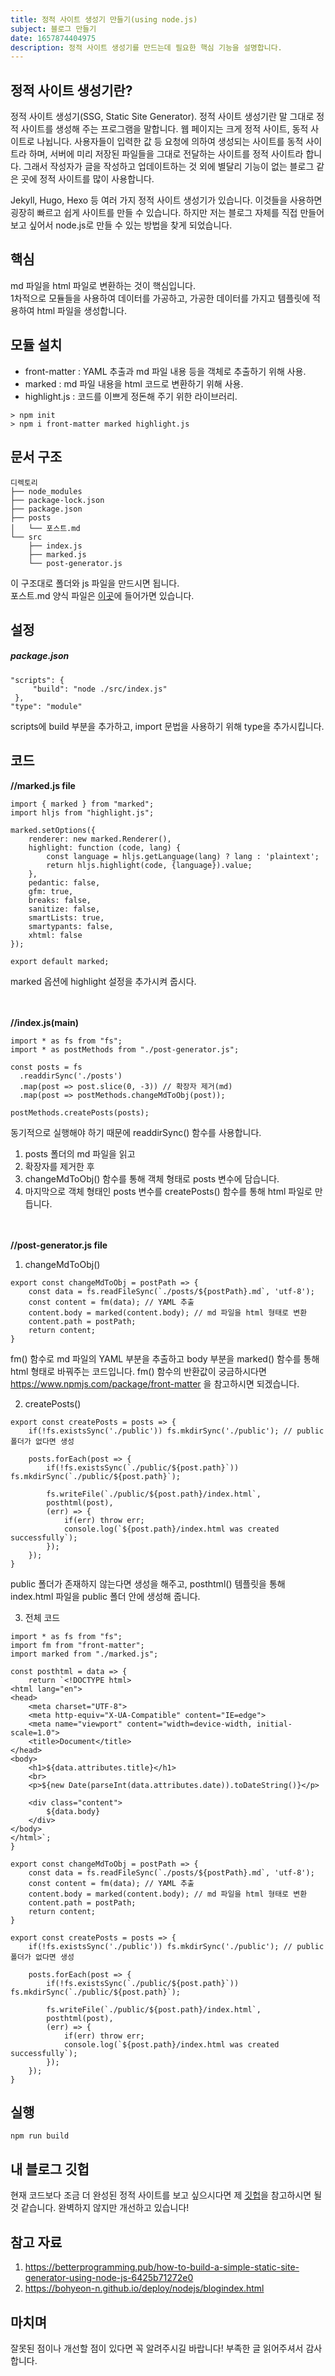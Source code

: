 ```yaml
---
title: 정적 사이트 생성기 만들기(using node.js)
subject: 블로그 만들기
date: 1657874404975
description: 정적 사이트 생성기를 만드는데 필요한 핵심 기능을 설명합니다.
---
```

## 정적 사이트 생성기란?
정적 사이트 생성기(SSG, Static Site Generator).  정적 사이트 생성기란 말 그대로 정적 사이트를 생성해 주는 프로그램을 말합니다. 웹 페이지는 크게 정적 사이트, 동적 사이트로 나뉩니다. 사용자들이 입력한 값 등 요청에 의하여 생성되는 사이트를 동적 사이트라 하며,  서버에 미리 저장된 파일들을 그대로 전달하는 사이트를 정적 사이트라 합니다. 그래서 작성자가 글을 작성하고 업데이트하는 것 외에 별달리 기능이 없는 블로그 같은 곳에 정적 사이트를 많이 사용합니다.

Jekyll, Hugo, Hexo 등 여러 가지 정적 사이트 생성기가 있습니다. 이것들을 사용하면 굉장히 빠르고 쉽게 사이트를 만들 수 있습니다. 하지만 저는 블로그 자체를 직접 만들어보고 싶어서 node.js로 만들 수 있는 방법을 찾게 되었습니다.    

## 핵심
md 파일을 html 파일로 변환하는 것이 핵심입니다.    
1차적으로 모듈들을 사용하여 데이터를 가공하고, 가공한 데이터를 가지고 템플릿에 적용하여 html 파일을 생성합니다.    

## 모듈 설치
- front-matter  : YAML 추출과 md 파일 내용 등을 객체로 추출하기 위해 사용.
- marked : md 파일 내용을 html 코드로 변환하기 위해 사용.
- highlight.js : 코드를 이쁘게 정돈해 주기 위한 라이브러리.

```
> npm init    
> npm i front-matter marked highlight.js
```     

## 문서 구조 

    디렉토리
    ├── node_modules
    ├── package-lock.json
    ├── package.json
    ├── posts
    │   └── 포스트.md
    └── src
        ├── index.js
        ├── marked.js
        └── post-generator.js

이 구조대로 폴더와 js 파일을 만드시면 됩니다.    
포스트.md 양식 파일은 [이곳](https://github.com/JongDeug/JongDeug.github.io/tree/master/%EA%B8%B0%ED%83%80)에 들어가면 있습니다.

## 설정
##### *package.json*
```
"scripts": {
     "build": "node ./src/index.js"
 },
"type": "module"
```
scripts에 build 부분을 추가하고, import 문법을 사용하기 위해 type을 추가시킵니다.    

## 코드 

**//marked.js file**
```
import { marked } from "marked";
import hljs from "highlight.js"; 

marked.setOptions({
	renderer: new marked.Renderer(),
	highlight: function (code, lang) {
		const language = hljs.getLanguage(lang) ? lang : 'plaintext';
		return hljs.highlight(code, {language}).value;
	},
	pedantic: false,
	gfm: true,
	breaks: false,
	sanitize: false,
	smartLists: true,
	smartypants: false,
	xhtml: false
}); 

export default marked;
```
marked 옵션에 highlight 설정을 추가시켜 줍시다.    
<br><br>

**//index.js(main)**
```
import * as fs from "fs";
import * as postMethods from "./post-generator.js";

const posts = fs
  .readdirSync('./posts')
  .map(post => post.slice(0, -3)) // 확장자 제거(md)
  .map(post => postMethods.changeMdToObj(post));

postMethods.createPosts(posts);
```

동기적으로 실행해야 하기 때문에 readdirSync() 함수를 사용합니다. 
1. posts 폴더의 md 파일을 읽고 
2. 확장자를 제거한 후 
3. changeMdToObj() 함수를 통해 객체 형태로 posts 변수에 담습니다. 
4. 마지막으로 객체 형태인 posts 변수를 createPosts() 함수를 통해 html 파일로 만듭니다.    
<br><br>

**//post-generator.js file**
1. changeMdToObj() 

```
export const changeMdToObj = postPath => {
    const data = fs.readFileSync(`./posts/${postPath}.md`, 'utf-8');
    const content = fm(data); // YAML 추출
    content.body = marked(content.body); // md 파일을 html 형태로 변환
    content.path = postPath;
    return content;
}
```
fm() 함수로 md 파일의 YAML 부분을 추출하고 body 부분을 marked() 함수를 통해 html 형태로 바꿔주는 코드입니다. fm() 함수의 반환값이 궁금하시다면 https://www.npmjs.com/package/front-matter 을 참고하시면 되겠습니다. 

2. createPosts()
```
export const createPosts = posts => {
    if(!fs.existsSync('./public')) fs.mkdirSync('./public'); // public 폴더가 없다면 생성

    posts.forEach(post => {
        if(!fs.existsSync(`./public/${post.path}`)) fs.mkdirSync(`./public/${post.path}`);

        fs.writeFile(`./public/${post.path}/index.html`,
        posthtml(post),
        (err) => {
            if(err) throw err;
            console.log(`${post.path}/index.html was created successfully`);
        });
    });
}
```
public 폴더가 존재하지 않는다면 생성을 해주고, posthtml() 템플릿을 통해 index.html 파일을 public 폴더 안에 생성해 줍니다. 

3. 전체 코드
```
import * as fs from "fs";
import fm from "front-matter";
import marked from "./marked.js";

const posthtml = data => {
    return `<!DOCTYPE html>
<html lang="en">
<head>
    <meta charset="UTF-8">
    <meta http-equiv="X-UA-Compatible" content="IE=edge">
    <meta name="viewport" content="width=device-width, initial-scale=1.0">
    <title>Document</title>
</head>
<body>
    <h1>${data.attributes.title}</h1>
    <br>
    <p>${new Date(parseInt(data.attributes.date)).toDateString()}</p>

    <div class="content">
        ${data.body}
    </div>
</body>
</html>`;
}

export const changeMdToObj = postPath => {
    const data = fs.readFileSync(`./posts/${postPath}.md`, 'utf-8');
    const content = fm(data); // YAML 추출
    content.body = marked(content.body); // md 파일을 html 형태로 변환
    content.path = postPath;
    return content;
}

export const createPosts = posts => {
    if(!fs.existsSync('./public')) fs.mkdirSync('./public'); // public 폴더가 없다면 생성

    posts.forEach(post => {
        if(!fs.existsSync(`./public/${post.path}`)) fs.mkdirSync(`./public/${post.path}`);

        fs.writeFile(`./public/${post.path}/index.html`,
        posthtml(post),
        (err) => {
            if(err) throw err;
            console.log(`${post.path}/index.html was created successfully`);
        });
    });
}
```    

## 실행 
```
npm run build
```

## 내 블로그 깃헙
현재 코드보다 조금 더 완성된 정적 사이트를 보고 싶으시다면 제 [깃헙](https://github.com/JongDeug/JongDeug.github.io)을 참고하시면 될 것 같습니다. 완벽하지 않지만 개선하고 있습니다!
  

## 참고 자료 
1. https://betterprogramming.pub/how-to-build-a-simple-static-site-generator-using-node-js-6425b71272e0    
2. https://bohyeon-n.github.io/deploy/nodejs/blogindex.html

## 마치며
잘못된 점이나 개선할 점이 있다면 꼭 알려주시길 바랍니다! 부족한 글 읽어주셔서 감사합니다.